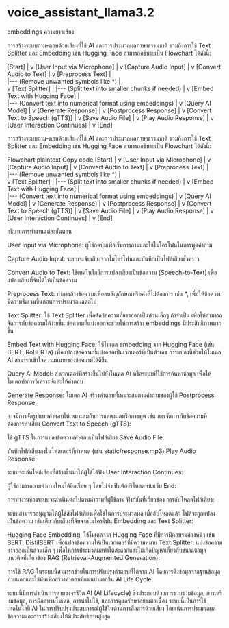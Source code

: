 # voice_assistant_llama3.2
embeddings
ความยาวเสียง

การสร้างระบบถาม-ตอบด้วยเสียงที่ใช้ AI และการประมวลผลภาษาธรรมชาติ รวมถึงการใช้ Text Splitter และ Embedding เช่น Hugging Face สามารถอธิบายเป็น Flowchart ได้ดังนี้:

[Start]
   |
   v
[User Input via Microphone]
   |
   v
[Capture Audio Input]
   |
   v
[Convert Audio to Text]
   |
   v
[Preprocess Text]
   |  
   |--- (Remove unwanted symbols like *)
   |  
   v
[Text Splitter]
   |
   |--- (Split text into smaller chunks if needed)
   |
   v
[Embed Text with Hugging Face]
   |  
   |--- (Convert text into numerical format using embeddings)
   |
   v
[Query AI Model]
   |
   v
[Generate Response]
   |
   v
[Postprocess Response]
   |
   v
[Convert Text to Speech (gTTS)]
   |
   v
[Save Audio File]
   |
   v
[Play Audio Response]
   |
   v
[User Interaction Continues]
   |
   v
[End]


การสร้างระบบถาม-ตอบด้วยเสียงที่ใช้ AI และการประมวลผลภาษาธรรมชาติ รวมถึงการใช้ Text Splitter และ Embedding เช่น Hugging Face สามารถอธิบายเป็น Flowchart ได้ดังนี้:

Flowchart
plaintext
Copy code
[Start]
   |
   v
[User Input via Microphone]
   |
   v
[Capture Audio Input]
   |
   v
[Convert Audio to Text]
   |
   v
[Preprocess Text]
   |  
   |--- (Remove unwanted symbols like *)
   |  
   v
[Text Splitter]
   |
   |--- (Split text into smaller chunks if needed)
   |
   v
[Embed Text with Hugging Face]
   |  
   |--- (Convert text into numerical format using embeddings)
   |
   v
[Query AI Model]
   |
   v
[Generate Response]
   |
   v
[Postprocess Response]
   |
   v
[Convert Text to Speech (gTTS)]
   |
   v
[Save Audio File]
   |
   v
[Play Audio Response]
   |
   v
[User Interaction Continues]
   |
   v
[End]

อธิบายการทำงานแต่ละขั้นตอน

User Input via Microphone:
    ผู้ใช้กดปุ่มเพื่อเริ่มการถามและใช้ไมโครโฟนในการพูดคำถาม

Capture Audio Input:
    ระบบจะจับเสียงจากไมโครโฟนและบันทึกเป็นไฟล์เสียงชั่วคราว

Convert Audio to Text:
    ใช้เทคโนโลยีการแปลงเสียงเป็นข้อความ (Speech-to-Text) เพื่อแปลงเสียงที่จับได้ให้เป็นข้อความ

Preprocess Text:
    ทำการล้างข้อความเพื่อลบสัญลักษณ์หรือคำที่ไม่ต้องการ เช่น *, เพื่อให้ข้อความมีความชัดเจนขึ้นก่อนการประมวลผลต่อไป

Text Splitter:
    ใช้ Text Splitter เพื่อตัดข้อความที่ยาวออกเป็นส่วนเล็กๆ ถ้าจำเป็น เพื่อให้สามารถจัดการกับข้อความได้ง่ายขึ้น
    ข้อความที่แบ่งออกจะช่วยให้การสร้าง embeddings มีประสิทธิภาพมากขึ้น
    
Embed Text with Hugging Face:
    ใช้โมเดล embedding จาก Hugging Face (เช่น BERT, RoBERTa) เพื่อแปลงข้อความที่แบ่งออกเป็นเวกเตอร์ที่เป็นตัวเลข
    การแปลงนี้ช่วยให้โมเดล AI สามารถเข้าใจความหมายของข้อความได้ดีขึ้น

Query AI Model:
    ส่งเวกเตอร์ที่สร้างขึ้นไปยังโมเดล AI หรือระบบที่ใช้การค้นหาข้อมูล เพื่อให้โมเดลทำการวิเคราะห์และให้คำตอบ
    
Generate Response:
    โมเดล AI สร้างคำตอบที่เหมาะสมตามคำถามของผู้ใช้
Postprocess Response:

อาจมีการจัดรูปแบบคำตอบให้เหมาะสมกับการแสดงผลหรือการพูด เช่น การจัดการกับข้อความที่ต้องการทำเสียง
Convert Text to Speech (gTTS):

ใช้ gTTS ในการแปลงข้อความคำตอบเป็นไฟล์เสียง
Save Audio File:

บันทึกไฟล์เสียงลงในโฟลเดอร์ที่กำหนด (เช่น static/response.mp3)
Play Audio Response:

ระบบจะเล่นไฟล์เสียงที่สร้างขึ้นมาให้ผู้ใช้ได้ฟัง
User Interaction Continues:

ผู้ใช้สามารถถามคำถามใหม่ได้อีกเรื่อย ๆ โดยไม่จำเป็นต้องรีโหลดหน้าเว็บ
End:

การทำงานของระบบจะดำเนินต่อไปตามคำถามที่ผู้ใช้ถาม
ฟังก์ชันที่เกี่ยวข้อง
การอัปโหลดไฟล์เสียง:

ระบบสามารถอนุญาตให้ผู้ใช้ส่งไฟล์เสียงเพื่อใช้ในการประมวลผล
เมื่ออัปโหลดแล้ว ไฟล์จะถูกแปลงเป็นข้อความ เช่นเดียวกับเสียงที่จับจากไมโครโฟน
Embedding และ Text Splitter:

Hugging Face Embedding: ใช้โมเดลจาก Hugging Face ที่มีการฝึกอบรมล่วงหน้า เช่น BERT, DistilBERT เพื่อแปลงข้อความให้เป็นเวกเตอร์ที่มีความหมาย
Text Splitter: แบ่งข้อความยาวออกเป็นส่วนเล็ก ๆ เพื่อให้การประมวลผลทำได้สะดวกและไม่เกิดปัญหาเกี่ยวกับขนาดข้อมูล
แนวคิดที่เกี่ยวข้อง
RAG (Retrieval-Augmented Generation):

การใช้ RAG ในระบบนี้สามารถช่วยในการปรับปรุงคำตอบที่ได้จาก AI โดยการดึงข้อมูลจากฐานข้อมูลภายนอกและใช้มันเพื่อสร้างคำตอบที่แม่นยำมากขึ้น
AI Life Cycle:

ระบบนี้มีการดำเนินการตามวงจรชีวิต AI (AI Lifecycle) ซึ่งประกอบด้วยการรวบรวมข้อมูล, การเตรียมข้อมูล, การฝึกอบรมโมเดล, การนำไปใช้, และการดูแลรักษาอย่างต่อเนื่อง
ระบบนี้เป็นการใช้เทคโนโลยี AI ในการปรับปรุงประสบการณ์ผู้ใช้ในด้านการสื่อสารด้วยเสียง โดยเน้นการประมวลผลข้อความและการสร้างเสียงให้มีประสิทธิภาพสูงสุด